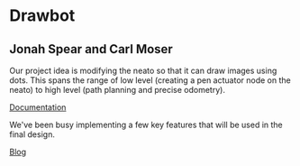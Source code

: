# Drawbot
## Jonah Spear and Carl Moser

Our project idea is modifying the neato so that it can draw images using dots. This spans the range of low level (creating a pen actuator node on the neato) to high level (path planning and precise odometry).

[Documentation](https://joboman555.github.io/Drawbot/)

We've been busy implementing a few key features that will be used in the final design.

[Blog](https://joboman555.github.io/Drawbot/stories.html)
